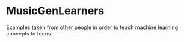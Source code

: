 # MusicGenLearners
Examples taken from other people in order to teach machine learning concepts to teens.
